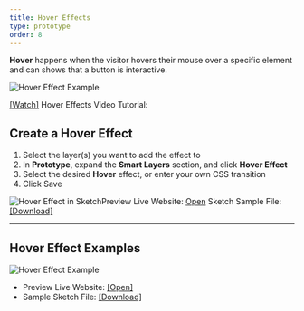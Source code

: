 ```yaml
---
title: Hover Effects
type: prototype
order: 8
---
```

**Hover** happens when the visitor hovers their mouse over a specific element and can shows that a button is interactive.

![Hover Effect Example](https://docs.animaapp.com/images/launchpad/hover/hover2.gif)

[[Watch]](http://f.cl.ly/items/2R030T2A023U103b3C2X/Hover%20Effect%20v3.mp4) Hover Effects Video Tutorial:

## Create a Hover Effect

1. Select the layer(s) you want to add the effect to
2. In **Prototype**, expand the **Smart Layers** section, and click **Hover Effect**
3. Select the desired **Hover** effect, or enter your own CSS transition
4. Click Save

![Hover Effect in Sketch](http://f.cl.ly/items/2y471b3m2Z2c133i2D1j/[4d27ac5d2dec212f229a1d099e539c6c]_Hover%20Effect.gif)Preview Live Website: [Open](https://summer-fire-391.animaapp.io)
Sketch Sample File: [[Download]](https://www.dropbox.com/s/qx43bev3feyeyqs/Hover%20Sample%20v3.sketch?dl=1)

---
## Hover Effect Examples

![Hover Effect Example](http://f.cl.ly/items/1x2d3S1T070h2G442l02/[e57718ceee2b4ca3674bcddb44f8755d]_Hover%20demo.gif)
- Preview Live Website: [[Open]](https://restless-dust-1.animaapp.io/)
- Sample Sketch File: [[Download]](https://www.dropbox.com/s/pqg3dm914ngbrch/Hover%20Example.sketch?dl=1)
